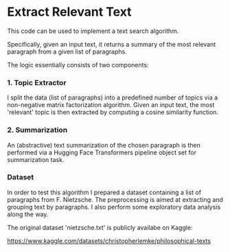 # Extract Relevant Text
This code can be used to implement a text search algorithm.

Specifically, given an input text, it returns a summary of the most relevant paragraph from a given list of paragraphs.

The logic essentially consists of two components:

### 1. Topic Extractor
I split the data (list of paragraphs) into a predefined number of topics via a non-negative matrix factorization algorithm.
Given an input text, the most 'relevant' topic is then extracted by computing a cosine similarity function.

### 2. Summarization
An (abstractive) text summarization of the chosen paragraph is then performed via a Hugging Face Transformers pipeline object set for summarization task.

### Dataset
In order to test this algorithm I prepared a dataset containing a list of paragraphs from F. Nietzsche.
The preprocessing is aimed at extracting and grouping text by paragraphs.
I also perform some exploratory data analysis along the way.

The original dataset 'nietzsche.txt' is publicly availabe on Kaggle:

https://www.kaggle.com/datasets/christopherlemke/philosophical-texts
